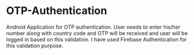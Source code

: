 # OTP-Authentication
Android Application for OTP authentication. User needs to enter his/her number along with country code and OTP will be received and user will be logged in based on this validation.
I have used Firebase Authentication for this validation purpose.

